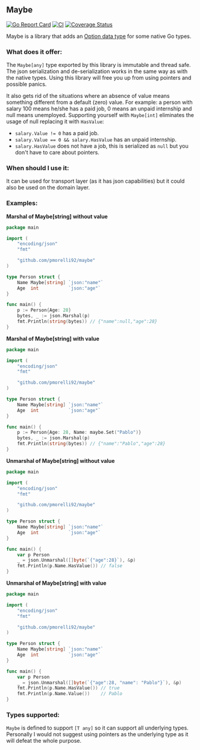 ## Maybe

[![Go Report Card](https://goreportcard.com/badge/github.com/pmorelli92/maybe)](https://goreportcard.com/report/github.com/pmorelli92/maybe)
[![CI](https://github.com/pmorelli92/maybe/actions/workflows/ci.yml/badge.svg?branch=main)](https://github.com/pmorelli92/maybe/actions/workflows/ci.yml)
[![Coverage Status](https://coveralls.io/repos/github/pmorelli92/maybe/badge.svg?branch=main)](https://coveralls.io/github/pmorelli92/maybe?branch=main)

Maybe is a library that adds an [Option data type](https://en.wikipedia.org/wiki/Option_type) for some native Go types.

### What does it offer:

The `Maybe[any]` type exported by this library is immutable and thread safe. The json serialization and de-serialization works in the same way as with the native types. Using this library will free you up from using pointers and possible panics.

It also gets rid of the situations where an absence of value means something different from a default (zero) value. For example: a person with salary 100 means he/she has a paid job, 0 means an unpaid internship and null means unemployed. Supporting yourself with `Maybe[int]` eliminates the usage of null replacing it with `HasValue`:

- `salary.Value != 0` has a paid job.
- `salary.Value == 0 && salary.HasValue` has an unpaid internship.
- `salary.HasValue` does not have a job, this is serialized as `null` but you don't have to care about pointers.

### When should I use it:

It can be used for transport layer (as it has json capabilities) but it could also be used on the domain layer.

### Examples:

**Marshal of Maybe[string] without value**

```go
package main

import (
	"encoding/json"
	"fmt"

	"github.com/pmorelli92/maybe"
)

type Person struct {
	Name Maybe[string] `json:"name"`
	Age  int           `json:"age"`
}

func main() {
	p := Person{Age: 28}
	bytes, _ := json.Marshal(p)
	fmt.Println(string(bytes)) // {"name":null,"age":28}
}
```

**Marshal of Maybe[string] with value**

```go
package main

import (
	"encoding/json"
	"fmt"

	"github.com/pmorelli92/maybe"
)

type Person struct {
	Name Maybe[string] `json:"name"`
	Age  int           `json:"age"`
}

func main() {
	p := Person{Age: 28, Name: maybe.Set("Pablo")}
	bytes, _ := json.Marshal(p)
	fmt.Println(string(bytes)) // {"name":"Pablo","age":28}
}
```

**Unmarshal of Maybe[string] without value**

```go
package main

import (
	"encoding/json"
	"fmt"

	"github.com/pmorelli92/maybe"
)

type Person struct {
	Name Maybe[string] `json:"name"`
	Age  int           `json:"age"`
}

func main() {
	var p Person
	_ = json.Unmarshal([]byte(`{"age":28}`), &p)
	fmt.Println(p.Name.HasValue()) // false
}
```


**Unmarshal of Maybe[string] with value**

```go
package main

import (
	"encoding/json"
	"fmt"

	"github.com/pmorelli92/maybe"
)

type Person struct {
	Name Maybe[string] `json:"name"`
	Age  int           `json:"age"`
}

func main() {
	var p Person
	_ = json.Unmarshal([]byte(`{"age":28, "name": "Pablo"}`), &p)
	fmt.Println(p.Name.HasValue()) // true
	fmt.Println(p.Name.Value())    // Pablo
}
```

### Types supported:

`Maybe` is defined to support `[T any]` so it can support all underlying types. Personally I would not suggest using pointers as the underlying type as it will defeat the whole purpose.
